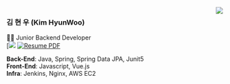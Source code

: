 <img align="right" src="https://github-readme-stats.vercel.app/api?username=hwookim&show_icons=true&theme=great-gatsby" />

### 김 현 우 (Kim HyunWoo)
👨‍💻 Junior Backend Developer  
[![](http://img.shields.io/badge/-Portfolio-blue?style=flat&logo=About.me&logoColor=white&link=https://hwookim-portfolio.netlify.app/)
[![Resume PDF](http://img.shields.io/badge/-Portfolio%20PDF-lightgrey?style=flat&logo=About.me&logoColor=white&link=https://github.com/hwookim/hwookim/raw/master/assets/%EA%B9%80%ED%98%84%EC%9A%B0%20%EC%9D%B4%EB%A0%A5%EC%84%9C.pdf
)](https://github.com/hwookim/hwookim/raw/master/assets/%EA%B9%80%ED%98%84%EC%9A%B0%20%EC%9D%B4%EB%A0%A5%EC%84%9C.pdf)

**Back-End**: Java, Spring, Spring Data JPA, Junit5  
**Front-End**: Javascript, Vue.js  
**Infra**: Jenkins, Nginx, AWS EC2
